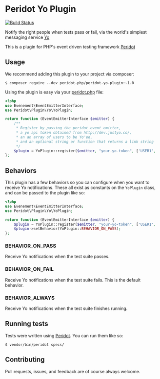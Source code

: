 Peridot Yo Plugin
=================

[![Build Status](https://travis-ci.org/peridot-php/peridot-yo-plugin.png)](https://travis-ci.org/peridot-php/peridot-yo-plugin)

Notify the right people when tests pass or fail, via the world's simplest messaging service [Yo](http://www.justyo.co/)

This is a plugin for PHP's event driven testing framework [Peridot](http://peridot-php.github.io/)

## Usage

We recommend adding this plugin to your project via composer:

```
$ composer require --dev peridot-php/peridot-yo-plugin:~1.0
```

Using the plugin is easy via your [peridot.php](http://peridot-php.github.io/#plugins) file:

```php
<?php
use Evenement\EventEmitterInterface;
use Peridot\Plugin\Yo\YoPlugin;

return function (EventEmitterInterface $emitter) {
    /**
     * Register by passing the peridot event emitter,
     * a yo api token obtained from http://dev.justyo.co/,
     * an an array of users to be Yo'ed,
     * and an optional string or function that returns a link string
     */
    $plugin = YoPlugin::register($emitter, "your-yo-token", ['USER1', 'USER2'], 'http://linktobuild.com');
};
```

## Behaviors
This plugin has a few behaviors so you can configure when you want to receive Yo notifications. These all
exist as constants on the `YoPlugin` class, and can be passed to the plugin like so:

```php
<?php
use Evenement\EventEmitterInterface;
use Peridot\Plugin\Yo\YoPlugin;

return function (EventEmitterInterface $emitter) {
    $plugin = YoPlugin::register($emitter, "your-yo-token", ['USER1', 'USER2'], 'http://linktobuild.com');
    $plugin->setBehavior(YoPlugin::BEHAVIOR_ON_PASS);
};
```

### BEHAVIOR_ON_PASS

Receive Yo notifications when the test suite passes.

### BEHAVIOR_ON_FAIL

Receive Yo notifications when the test suite fails. This is the default behavior.

### BEHAVIOR_ALWAYS

Receive Yo notifications when the test suite finishes running.

## Running tests

Tests were written using [Peridot](http://peridot-php.github.io/). You can run them like so:

```
$ vendor/bin/peridot specs/
```

## Contributing

Pull requests, issues, and feedback are of course always welcome.
